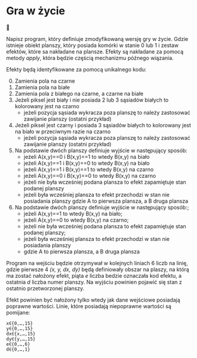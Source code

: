 # Gra w życie

:baby: 

Napisz program, który definiuje zmodyfikowaną wersję gry w życie. Gdzie istnieje obiekt planszy, który posiada komórki w stanie 0 lub 1 i zestaw efektów, które sa nakładane na plansze. Efekty są nakładane za pomocą metody _apply_, która będzie częścią mechanizmu późnego wiązania.

Efekty będą identyfikowane za pomocą unikalnego kodu:

0. Zamienia pola na czarne
1. Zamienia pola na białe
2. Zamienia pola z białego na czarne, a czarne na białe
3. Jeżeli piksel jest biały i nie posiada 2 lub 3 sąsiadów białych to kolorowany jest na czarno
   - jeżeli pozycja sąsiada wykracza poza planszę to należy zastosować zawijanie planszy (ostatni przykład)
4. Jeżeli piksel jest czarny i posiada 3 sąsiadów białych to kolorowany jest na biało w przeciwnym razie na czarno
   - jeżeli pozycja sąsiada wykracza poza planszę to należy zastosować zawijanie planszy (ostatni przykład)
5. Na podstawie dwóch planszy definiuje wyjście w następujący sposób:
   - jeżeli A(x,y)==0 i B(x,y)==1 to wtedy B(x,y) na biało
   - jeżeli A(x,y)==1 i B(x,y)==0 to wtedy B(x,y) na biało
   - jeżeli A(x,y)==1 i B(x,y)==1 to wtedy B(x,y) na czarno
   - jeżeli A(x,y)==0 i B(x,y)==0 to wtedy B(x,y) na czarno
   - jeżeli nie była wcześniej podana plansza to efekt zapamiętuje stan podanej planszy
   - jeżeli była wcześniej plansza to efekt przechodzi w stan nie posiadania planszy gdzie A to pierwsza plansza, a B druga plansza
5. Na podstawie dwóch planszy definiuje wyjście w następujący sposób:;
   - jeżeli A(x,y)==1 to wtedy B(x,y) na biało;
   - jeżeli A(x,y)==0 to wtedy B(x,y) na czarno;
   - jeżeli nie była wcześniej podana plansza to efekt zapamiętuje stan podanej planszy;
   - jeżeli była wcześniej plansza to efekt przechodzi w stan nie posiadania planszy
   - gdzie A to pierwsza plansza, a B druga plansza

Program na wejściu będzie otrzymywał w kolejnych liniach 6 liczb na linię, gdzie pierwsze 4 _(x, y, dx, dy)_ będą definiowały obszar na plaszy, na którą ma zostać nałożony efekt, piąta _e_ liczba bedzie oznaczała kod efektu, a ostatnia _d_ liczba numer planszy. Na wyjściu powinien pojawić się stan z ostatnio przetworzonej planszy.

Efekt powinien być nałożony tylko wtedy jak dane wejściowe posiadają poprawne wartości. Linie, które posiadają niepoprawne wartości są pomijane:

```
x∈{0,…,15}
y∈{0,…,15}
dx∈{x,…,15}
dy∈{y,…,15}
e∈{0,…,6}
d∈{0,…,1}
```
